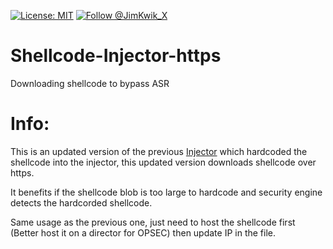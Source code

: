 [![License: MIT](https://img.shields.io/badge/License-MIT-yellow.svg)](https://opensource.org/licenses/MIT)
[![Follow @JimKwik_X](https://img.shields.io/twitter/follow/JimKwik_X?style=social)](https://x.com/JimKwik_X)

# Shellcode-Injector-https
Downloading shellcode to bypass ASR

# Info:
This is an updated version of the previous [Injector](https://github.com/JimSolomon/Shellcode-Injector) which hardcoded the shellcode into the injector, this updated version downloads shellcode over https. 


It benefits if the shellcode blob is too large to hardcode and security engine detects the hardcorded shellcode. 

Same usage as the previous one, just need to host the shellcode first (Better host it on a director for OPSEC) then update IP in the file.
